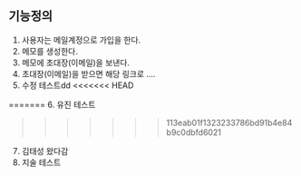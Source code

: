 ## 기능정의
1. 사용자는 메일계정으로 가입을 한다.
2. 메모를 생성한다.
3. 메모에 초대장(이메일)을 보낸다.
4. 초대장(이메일)을 받으면 해당 링크로 ....
5. 수정 테스트dd
<<<<<<< HEAD

=======
6. 유진 테스트
>>>>>>> 113eab01f1323233786bd91b4e84b9c0dbfd6021
7. 김태성 왔다감
8. 지술 테스트